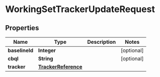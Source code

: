 

# WorkingSetTrackerUpdateRequest


## Properties

| Name | Type | Description | Notes |
|------------ | ------------- | ------------- | -------------|
|**baselineId** | **Integer** |  |  [optional] |
|**cbql** | **String** |  |  [optional] |
|**tracker** | [**TrackerReference**](TrackerReference.md) |  |  |



